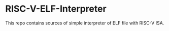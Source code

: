 # RISC-V-ELF-Interpreter
This repo contains sources of simple interpreter of ELF file with RISC-V ISA.
